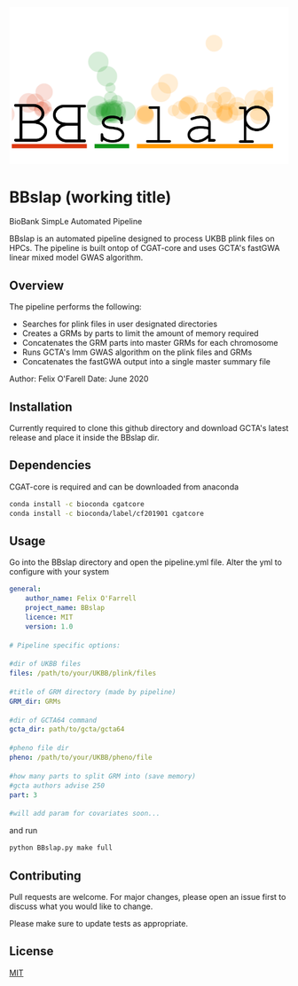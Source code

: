 ![Alt text](bblogo/bblogo.png?raw=true "Title")
# BBslap (working title)
BioBank SimpLe Automated Pipeline

BBslap is an automated pipeline designed to process UKBB plink files on HPCs. The pipeline is built ontop of CGAT-core and uses GCTA's fastGWA linear mixed model GWAS algorithm.

## Overview

The pipeline performs the following:
   * Searches for plink files in user designated directories
   * Creates a GRMs by parts to limit the amount of memory required 
   * Concatenates the GRM parts into master GRMs for each chromosome
   * Runs GCTA's lmm GWAS algorithm on the plink files and GRMs
   * Concatenates the fastGWA output into a single master summary file
   
   
Author: Felix O'Farell
Date: June 2020


## Installation

Currently required to clone this github directory and download GCTA's latest release and place it inside the BBslap dir.

## Dependencies 

CGAT-core is required and can be downloaded from anaconda

```bash
conda install -c bioconda cgatcore
conda install -c bioconda/label/cf201901 cgatcore
```


## Usage

Go into the BBslap directory and open the pipeline.yml file. Alter the yml to configure with your system

```yml
general:
    author_name: Felix O'Farrell
    project_name: BBslap
    licence: MIT
    version: 1.0

# Pipeline specific options:

#dir of UKBB files
files: /path/to/your/UKBB/plink/files

#title of GRM directory (made by pipeline)
GRM_dir: GRMs

#dir of GCTA64 command 
gcta_dir: path/to/gcta/gcta64

#pheno file dir
pheno: /path/to/your/UKBB/pheno/file

#how many parts to split GRM into (save memory) 
#gcta authors advise 250 
part: 3

#will add param for covariates soon...
```

and run

```python
python BBslap.py make full 
```

## Contributing
Pull requests are welcome. For major changes, please open an issue first to discuss what you would like to change.

Please make sure to update tests as appropriate.

## License
[MIT](https://choosealicense.com/licenses/mit/)
